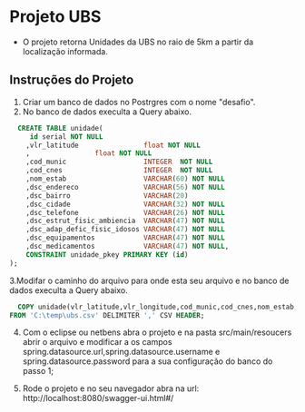 # Projeto UBS
- O projeto retorna Unidades da UBS no raio de 5km a partir da localização informada.

## Instruções do Projeto
1. Criar um banco de dados no Postrgres com o nome "desafio".
2. No banco de dados execulta a Query abaixo.
```sql
  CREATE TABLE unidade(
     id serial NOT NULL
    ,vlr_latitude                float NOT NULL
    ,                float NOT NULL
    ,cod_munic                   INTEGER  NOT NULL
    ,cod_cnes                    INTEGER  NOT NULL
    ,nom_estab                   VARCHAR(60) NOT NULL
    ,dsc_endereco                VARCHAR(56) NOT NULL
    ,dsc_bairro                  VARCHAR(20)
    ,dsc_cidade                  VARCHAR(32) NOT NULL
    ,dsc_telefone                VARCHAR(26) NOT NULL
    ,dsc_estrut_fisic_ambiencia  VARCHAR(47) NOT NULL
    ,dsc_adap_defic_fisic_idosos VARCHAR(47) NOT NULL
    ,dsc_equipamentos            VARCHAR(47) NOT NULL
    ,dsc_medicamentos            VARCHAR(47) NOT NULL,
    CONSTRAINT unidade_pkey PRIMARY KEY (id)
);
```

3.Modifar o caminho do arquivo para onde esta seu arquivo e no banco de dados execulta a Query abaixo.
```sql
  COPY unidade(vlr_latitude,vlr_longitude,cod_munic,cod_cnes,nom_estab,dsc_endereco,dsc_bairro,dsc_cidade,dsc_telefone,dsc_estrut_fisic_ambiencia,dsc_adap_defic_fisic_idosos,dsc_equipamentos,dsc_medicamentos) 
FROM 'C:\temp\ubs.csv' DELIMITER ',' CSV HEADER;
```

4. Com o eclipse ou netbens abra o projeto e na pasta src/main/resoucers abrir o arquivo e modificar a os campos spring.datasource.url,spring.datasource.username e spring.datasource.password
para a sua configuração do banco do passo 1;
  
5. Rode o projeto e no seu navegador abra na url: http://localhost:8080/swagger-ui.html#/  

    
    
  
